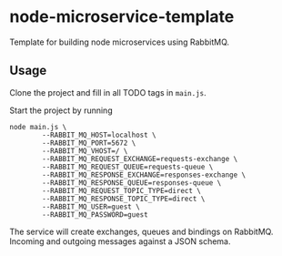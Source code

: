# node-microservice-template
Template for building node microservices using RabbitMQ.

## Usage
Clone the project and fill in all TODO tags in `main.js`.

Start the project by running
```
node main.js \
        --RABBIT_MQ_HOST=localhost \
        --RABBIT_MQ_PORT=5672 \
        --RABBIT_MQ_VHOST=/ \
        --RABBIT_MQ_REQUEST_EXCHANGE=requests-exchange \
        --RABBIT_MQ_REQUEST_QUEUE=requests-queue \
        --RABBIT_MQ_RESPONSE_EXCHANGE=responses-exchange \
        --RABBIT_MQ_RESPONSE_QUEUE=responses-queue \
        --RABBIT_MQ_REQUEST_TOPIC_TYPE=direct \
        --RABBIT_MQ_RESPONSE_TOPIC_TYPE=direct \
        --RABBIT_MQ_USER=guest \
        --RABBIT_MQ_PASSWORD=guest
```

The service will create exchanges, queues and bindings on RabbitMQ. Incoming and outgoing messages against a JSON schema.